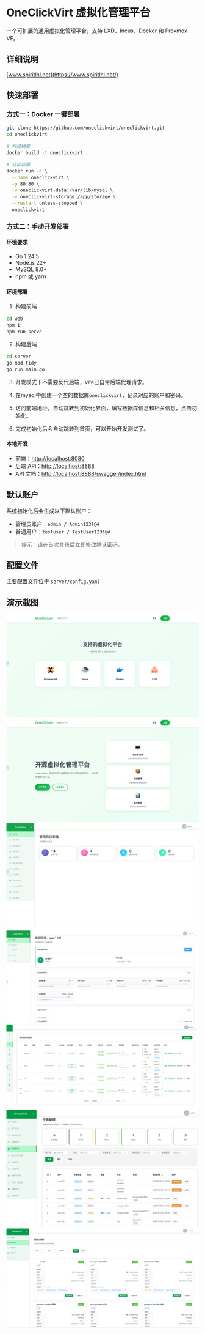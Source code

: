 # OneClickVirt 虚拟化管理平台

一个可扩展的通用虚拟化管理平台，支持 LXD、Incus、Docker 和 Proxmox VE。

## 详细说明

[www.spiritlhl.net](https://www.spiritlhl.net/)

## 快速部署

### 方式一：Docker 一键部署

```bash
git clone https://github.com/oneclickvirt/oneclickvirt.git
cd oneclickvirt
```

```bash
# 构建镜像
docker build -t oneclickvirt .
```

```bash
# 启动容器
docker run -d \
  --name oneclickvirt \
  -p 80:80 \
  -v oneclickvirt-data:/var/lib/mysql \
  -v oneclickvirt-storage:/app/storage \
  --restart unless-stopped \
  oneclickvirt
```

### 方式二：手动开发部署

#### 环境要求

* Go 1.24.5
* Node.js 22+
* MySQL 8.0+
* npm 或 yarn

#### 环境部署

1. 构建前端
```bash
cd web
npm i
npm run serve
```

2. 构建后端
```bash
cd server
go mod tidy
go run main.go
```

3. 开发模式下不需要反代后端，vite已自带后端代理请求。

5. 在mysql中创建一个空的数据库```oneclickvirt```，记录对应的账户和密码。

6. 访问前端地址，自动跳转到初始化界面，填写数据库信息和相关信息，点击初始化。

7. 完成初始化后会自动跳转到首页，可以开始开发测试了。

#### 本地开发

* 前端：[http://localhost:8080](http://localhost:8080)
* 后端 API：[http://localhost:8888](http://localhost:8888)
* API 文档：[http://localhost:8888/swagger/index.html](http://localhost:8888/swagger/index.html)

## 默认账户

系统初始化后会生成以下默认账户：

* 管理员账户：`admin / Admin123!@#`
* 普通用户：`testuser / TestUser123!@#`

> 提示：请在首次登录后立即修改默认密码。

## 配置文件

主要配置文件位于 `server/config.yaml`

## 演示截图

![](./.back/1.png)
![](./.back/2.png)
![](./.back/3.png)
![](./.back/4.png)
![](./.back/5.png)
![](./.back/6.png)
![](./.back/7.png)